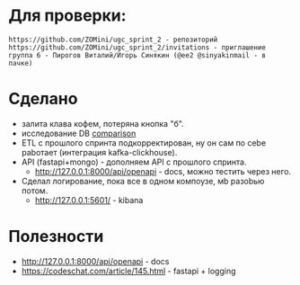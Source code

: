 # Для проверки:
    https://github.com/ZOMini/ugc_sprint_2 - репозиторий
    https://github.com/ZOMini/ugc_sprint_2/invitations - приглашение
    группа 6 - Пирогов Виталий/Игорь Синякин (@ee2 @sinyakinmail - в пачке)

# Сделано
  - залита клава кофем, потеряна кнопка "б".
  - исследование DB [comparison](https://github.com/ZOMini/ugc_sprint_2/blob/main/comparison/README.md)
  - ETL с прошлого спринта подкорректирован, ну он сам по сеbе раbотает (интеграция kafka-clickhouse).
  - API (fastapi+mongo) - дополняем API c прошлого спринта.
    - http://127.0.0.1:8000/api/openapi - docs, можно тестить через него.
  - Сделал логирование, пока все в одном компоузе, мb разоbью потом.
    - http://127.0.0.1:5601/  - kibana

# Полезности
  - http://127.0.0.1:8000/api/openapi - docs
  - https://codeschat.com/article/145.html - fastapi + logging
